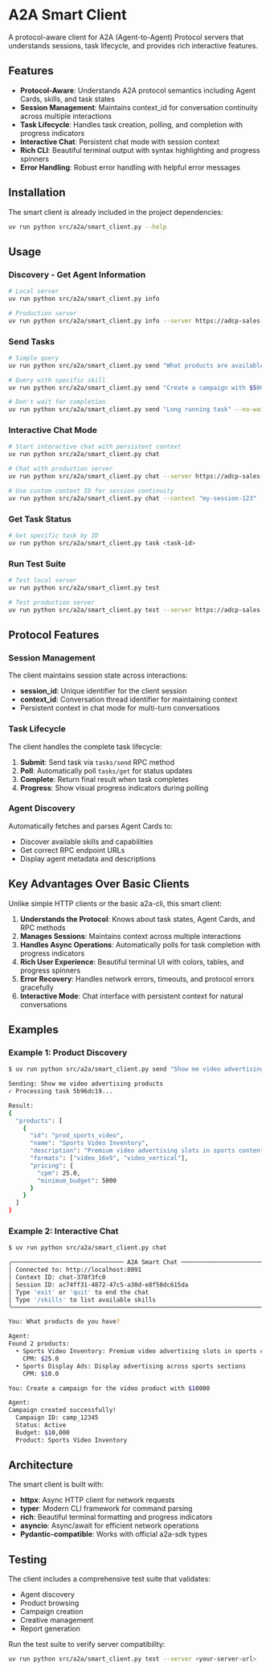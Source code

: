# A2A Smart Client

A protocol-aware client for A2A (Agent-to-Agent) Protocol servers that understands sessions, task lifecycle, and provides rich interactive features.

## Features

- **Protocol-Aware**: Understands A2A protocol semantics including Agent Cards, skills, and task states
- **Session Management**: Maintains context_id for conversation continuity across multiple interactions
- **Task Lifecycle**: Handles task creation, polling, and completion with progress indicators
- **Interactive Chat**: Persistent chat mode with session context
- **Rich CLI**: Beautiful terminal output with syntax highlighting and progress spinners
- **Error Handling**: Robust error handling with helpful error messages

## Installation

The smart client is already included in the project dependencies:

```bash
uv run python src/a2a/smart_client.py --help
```

## Usage

### Discovery - Get Agent Information

```bash
# Local server
uv run python src/a2a/smart_client.py info

# Production server
uv run python src/a2a/smart_client.py info --server https://adcp-sales-agent.fly.dev/a2a
```

### Send Tasks

```bash
# Simple query
uv run python src/a2a/smart_client.py send "What products are available?"

# Query with specific skill
uv run python src/a2a/smart_client.py send "Create a campaign with $5000 budget" --skill create_campaign

# Don't wait for completion
uv run python src/a2a/smart_client.py send "Long running task" --no-wait
```

### Interactive Chat Mode

```bash
# Start interactive chat with persistent context
uv run python src/a2a/smart_client.py chat

# Chat with production server
uv run python src/a2a/smart_client.py chat --server https://adcp-sales-agent.fly.dev/a2a

# Use custom context ID for session continuity
uv run python src/a2a/smart_client.py chat --context "my-session-123"
```

### Get Task Status

```bash
# Get specific task by ID
uv run python src/a2a/smart_client.py task <task-id>
```

### Run Test Suite

```bash
# Test local server
uv run python src/a2a/smart_client.py test

# Test production server
uv run python src/a2a/smart_client.py test --server https://adcp-sales-agent.fly.dev/a2a
```

## Protocol Features

### Session Management

The client maintains session state across interactions:
- **session_id**: Unique identifier for the client session
- **context_id**: Conversation thread identifier for maintaining context
- Persistent context in chat mode for multi-turn conversations

### Task Lifecycle

The client handles the complete task lifecycle:
1. **Submit**: Send task via `tasks/send` RPC method
2. **Poll**: Automatically poll `tasks/get` for status updates
3. **Complete**: Return final result when task completes
4. **Progress**: Show visual progress indicators during polling

### Agent Discovery

Automatically fetches and parses Agent Cards to:
- Discover available skills and capabilities
- Get correct RPC endpoint URLs
- Display agent metadata and descriptions

## Key Advantages Over Basic Clients

Unlike simple HTTP clients or the basic a2a-cli, this smart client:

1. **Understands the Protocol**: Knows about task states, Agent Cards, and RPC methods
2. **Manages Sessions**: Maintains context across multiple interactions
3. **Handles Async Operations**: Automatically polls for task completion with progress indicators
4. **Rich User Experience**: Beautiful terminal UI with colors, tables, and progress spinners
5. **Error Recovery**: Handles network errors, timeouts, and protocol errors gracefully
6. **Interactive Mode**: Chat interface with persistent context for natural conversations

## Examples

### Example 1: Product Discovery

```bash
$ uv run python src/a2a/smart_client.py send "Show me video advertising products"

Sending: Show me video advertising products
✓ Processing task 5b96dc19...

Result:
{
  "products": [
    {
      "id": "prod_sports_video",
      "name": "Sports Video Inventory",
      "description": "Premium video advertising slots in sports content",
      "formats": ["video_16x9", "video_vertical"],
      "pricing": {
        "cpm": 25.0,
        "minimum_budget": 5000
      }
    }
  ]
}
```

### Example 2: Interactive Chat

```bash
$ uv run python src/a2a/smart_client.py chat

╭─────────────────────────────── A2A Smart Chat ───────────────────────────────╮
│ Connected to: http://localhost:8091                                          │
│ Context ID: chat-378f3fc0                                                    │
│ Session ID: ac74ff31-4872-47c5-a30d-e8f58dc615da                            │
│ Type 'exit' or 'quit' to end the chat                                        │
│ Type '/skills' to list available skills                                      │
╰──────────────────────────────────────────────────────────────────────────────╯

You: What products do you have?

Agent:
Found 2 products:
  • Sports Video Inventory: Premium video advertising slots in sports content
    CPM: $25.0
  • Sports Display Ads: Display advertising across sports sections
    CPM: $10.0

You: Create a campaign for the video product with $10000

Agent:
Campaign created successfully!
  Campaign ID: camp_12345
  Status: Active
  Budget: $10,000
  Product: Sports Video Inventory
```

## Architecture

The smart client is built with:
- **httpx**: Async HTTP client for network requests
- **typer**: Modern CLI framework for command parsing
- **rich**: Beautiful terminal formatting and progress indicators
- **asyncio**: Async/await for efficient network operations
- **Pydantic-compatible**: Works with official a2a-sdk types

## Testing

The client includes a comprehensive test suite that validates:
- Agent discovery
- Product browsing
- Campaign creation
- Creative management
- Report generation

Run the test suite to verify server compatibility:

```bash
uv run python src/a2a/smart_client.py test --server <your-server-url>
```

